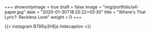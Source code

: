 +++
showonlyimage = true
draft = false
image = "img/portfolio/a4-paper.jpg"
date = "2020-01-30T18:25:22+05:30"
title = "Where's That Lyric?: Reckless Love"
weight = 0
+++


{{< instagram B795iy2HEjs hidecaption >}}
